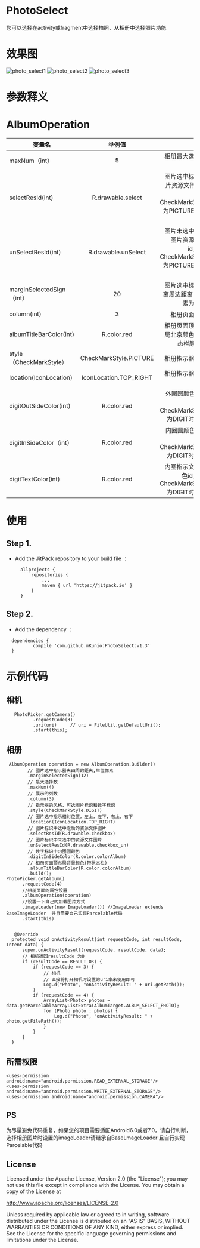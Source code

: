 # PhotoSelect
您可以选择在activity或fragment中选择拍照、从相册中选择照片功能
# **效果图**
![photo_select1](https://raw.githubusercontent.com/wiki/mKunio/PhotoSelect/photo_select1.png)
![photo_select2](https://raw.githubusercontent.com/wiki/mKunio/PhotoSelect/photo_select2.png)
![photo_select3](https://raw.githubusercontent.com/wiki/mKunio/PhotoSelect/photo_select3.png)
# **参数释义**
# AlbumOperation
| 变量名 | 举例值 | 释义 | 
| - | :-: | -: | 
| maxNum（int） | 5| 相册最大选择数量 | 
| selectResId(int) | R.drawable.select | 图片选中标识图片资源文件id，  当CheckMarkStyle为PICTURE时生效| 
| unSelectResId(int) | R.drawable.unSelect | 图片未选中标识图片资源文件id， 当CheckMarkStyle为PICTURE时生效|
| marginSelectedSign（int） |20 | 图片选中标识距离周边距离 以像素为单位 | 
| column(int) | 3 | 相册页面列数| 
| albumTitleBarColor(int) | R.color.red | 相册页面顶部布局北京颜色和状态栏颜色id|
| style（CheckMarkStyle） | CheckMarkStyle.PICTURE| 相册指示器样式 | 
| location(IconLocation) | IconLocation.TOP_RIGHT | 相册指示器相对位置| 
| digitOutSideColor(int) | R.color.red | 外圈圆颜色id， 当CheckMarkStyle为DIGIT时生效|
| digitInSideColor（int） |R.color.red| 内圈圆颜色id， 当CheckMarkStyle为DIGIT时生效 | 
| digitTextColor(int) |R.color.red| 内圈指示文字颜色id， 当CheckMarkStyle为DIGIT时生效| 

# **使用**
## Step 1. 
* Add the JitPack repository to your build file ：<br>
  ```
	allprojects {
		repositories {
			...
			maven { url 'https://jitpack.io' }
		}
	}
  ```
 ## Step 2. 
*  Add the dependency ：<br>
  ```
	dependencies {
	        compile 'com.github.mKunio:PhotoSelect:v1.3'
	}
  ```
  # **示例代码**
  ## 相机
  ```
	 PhotoPicker.getCamera()
            .requestCode(3)
            .uri(uri)     // uri = FileUtil.getDefaultUri();
            .start(this);
  ``` 
  ## 相册
	 AlbumOperation operation = new AlbumOperation.Builder()
            // 图片选中指示器离四周的距离,单位像素
            .marginSelectedSign(12)
            // 最大选择数
            .maxNum(4)
            // 展示的列数
            .column(3)
            // 指示器的风格，可选图片标识和数字标识
            .style(CheckMarkStyle.DIGIT)
            // 图片选中指示相对位置，左上，左下，右上，右下
            .location(IconLocation.TOP_RIGHT)
            // 图片标识中选中之后的资源文件图片
            .selectResId(R.drawable.checkbox)
            // 图片标识中未选中的资源文件图片
            .unSelectResId(R.drawable.checkbox_un)
            // 数字标识中内圈圆颜色
            .digitInSideColor(R.color.colorAlbum)
            // 相册页面顶布局背景颜色(带状态栏)
            .albumTitleBarColor(R.color.colorAlbum)
            .build();
    PhotoPicker.getAlbum()
          .requestCode(4)
          //相册页面的属性设置
          .albumOperation(operation)
          //设置一下自己的加载图片方式
          .imageLoader(new ImageLoader()) //ImageLoader extends BaseImageLoader  并且需要自己实现Parcelable代码
          .start(this)                    
  ``` 
  
	 @Override
    protected void onActivityResult(int requestCode, int resultCode, Intent data) {
        super.onActivityResult(requestCode, resultCode, data);
        // 相机返回resultCode 为0
        if (resultCode == RESULT_OK) {
            if (requestCode == 3) {
                // 相机
                // 直接将打开相机时设置的uri拿来使用即可
                Log.d("Photo", "onActivityResult: " + uri.getPath());
            }
            if (requestCode == 4) {
                ArrayList<Photo> photos = data.getParcelableArrayListExtra(AlbumTarget.ALBUM_SELECT_PHOTO);
                for (Photo photo : photos) {
                    Log.d("Photo", "onActivityResult: " + photo.getFilePath());
                }
            }
        }
    }
 ``` 
  ## 所需权限 
   ```
  <uses-permission android:name="android.permission.READ_EXTERNAL_STORAGE"/>
  <uses-permission android:name="android.permission.WRITE_EXTERNAL_STORAGE"/>
  <uses-permission android:name="android.permission.CAMERA"/>
   ```
   ## PS
   为尽量避免代码重复，如果您的项目需要适配Android6.0或者7.0，请自行判断，选择相册图片时设置的imageLoader请继承自BaseLmageLoader
   且自行实现Parcelable代码
   ## License
   Licensed under the Apache License, Version 2.0 (the "License");
   you may not use this file except in compliance with the License.
   You may obtain a copy of the License at

   http://www.apache.org/licenses/LICENSE-2.0

   Unless required by applicable law or agreed to in writing, software
   distributed under the License is distributed on an "AS IS" BASIS,
   WITHOUT WARRANTIES OR CONDITIONS OF ANY KIND, either express or implied.
   See the License for the specific language governing permissions and
   limitations under the License.
